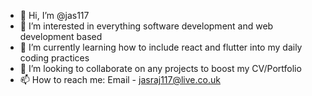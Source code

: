 - 👋 Hi, I’m @jas117
- 👀 I’m interested in everything software development and web development based
- 🌱 I’m currently learning how to include react and flutter into my daily coding practices
- 💞️ I’m looking to collaborate on any projects to boost my CV/Portfolio
- 📫 How to reach me: Email - jasraj117@live.co.uk

<!---
jas117/jas117 is a ✨ special ✨ repository because its `README.md` (this file) appears on your GitHub profile.
You can click the Preview link to take a look at your changes.
--->
